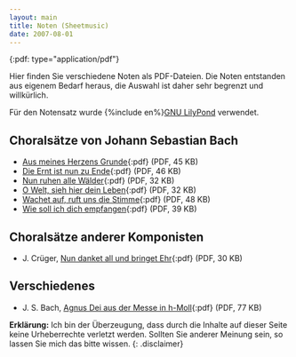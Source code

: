 ```yaml
---
layout: main
title: Noten (Sheetmusic)
date: 2007-08-01
---
```


{:pdf: type="application/pdf"}

Hier finden Sie verschiedene Noten als PDF-Dateien. Die Noten
entstanden aus eigenem Bedarf heraus, die Auswahl ist daher sehr
begrenzt und willkürlich.

Für den Notensatz wurde {%include en%}[GNU LilyPond](http://lilypond.org/) verwendet.

## Choralsätze von Johann Sebastian Bach ##

- [Aus meines Herzens Grunde](noten/aus_meines.pdf){:pdf} (PDF, 45 KB)
- [Die Ernt ist nun zu Ende](noten/die_ernt.pdf){:pdf} (PDF, 46 KB)
- [Nun ruhen alle Wälder](noten/nun_ruhen.pdf){:pdf} (PDF, 32 KB)
- [O Welt, sieh hier dein Leben](noten/o_welt.pdf){:pdf} (PDF, 32 KB)
- [Wachet auf, ruft uns die Stimme](noten/wachet.pdf){:pdf} (PDF, 48 KB)
- [Wie soll ich dich empfangen](noten/wiesollich.pdf){:pdf} (PDF, 39 KB)


## Choralsätze anderer Komponisten ##

- J. Crüger, [Nun danket all und bringet Ehr](noten/nun_danket.pdf){:pdf} (PDF, 30 KB)


## Verschiedenes ##

- J. S. Bach, [Agnus Dei aus der Messe in h-Moll](noten/agnusdei.pdf){:pdf} (PDF, 77 KB)


**Erklärung:**
Ich bin der Überzeugung, dass durch die
Inhalte auf dieser Seite keine Urheberrechte verletzt werden. Sollten
Sie anderer Meinung sein, so lassen Sie mich das bitte wissen.
{: .disclaimer}
